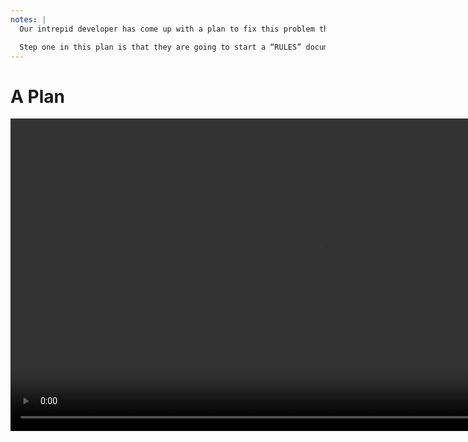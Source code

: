 ```yaml
---
notes: |
  Our intrepid developer has come up with a plan to fix this problem though 🎉

  Step one in this plan is that they are going to start a “RULES” document that everyone needs to follow when reviewing code. And on this RULES document they are going to make the first rule about that mistake that they started to notice everyone make every so often. Let’s name this mistake so we can all have a concrete example to think about. Let’s say that it’s people forgetting to add alt text to images. Generally the developers on the team remember to include them, but sometimes the deadlines are a bit tight and the code reviews are a bit rushed so a few cases have fallen through the cracks. But now that we have this Rules document we double check that alt text is on each and every image as the new ones are getting added. That’s step one to fixing this particular codebase, no new images are going to be added without an alt text. But what about all the cases that slipped through the cracks before we enforced our RULES document!? Don’t worry, our developer has thought of step two and they have put together a plan to fix the existing issues in the codebase. They don’t have the time to stop everything and write a proper alt description of every broken image in the massive codebase right now, but they have put together a list of all the images that still need alt descriptions and they have shared this list with the team. Now they’re all going to slowly work together to fix the existing images over time alongside their existing work, and not only that! to help motivate the team our Developer has even put together a little graph to show the progress being made as each image is fixed. Never underestimate the power of a graph!!
---
```


# A Plan

<video controls data-autoplay muted playsinline style="height: 500px;" src="/images/plan.webm"></video>
